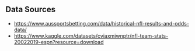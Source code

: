 ## Data Sources

* https://www.aussportsbetting.com/data/historical-nfl-results-and-odds-data/
* https://www.kaggle.com/datasets/cviaxmiwnptr/nfl-team-stats-20022019-espn?resource=download 